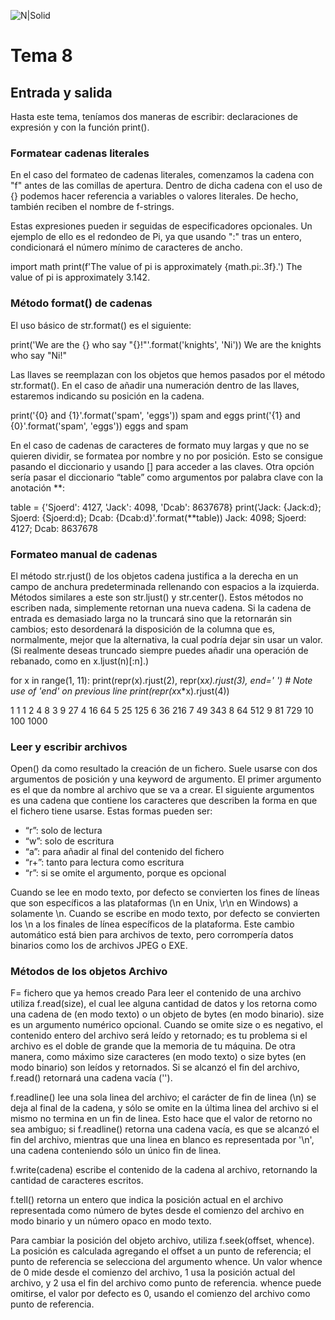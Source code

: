 ![N|Solid](https://vlctesting.es/wp-content/uploads/2022/08/Open-Bootcamp.png)
# Tema 8
## Entrada y salida
Hasta este tema, teníamos dos maneras de escribir: declaraciones de expresión y con la función print().

### Formatear cadenas literales
En el caso del formateo de cadenas literales, comenzamos la cadena con "f" antes de las comillas de apertura. Dentro de dicha cadena con el uso de {} podemos hacer referencia a variables o valores literales. De hecho, también reciben el nombre de f-strings.

Estas expresiones pueden ir seguidas de especificadores opcionales. Un ejemplo de ello es el redondeo de Pi, ya que usando ":" tras un entero, condicionará el número mínimo de caracteres de ancho. 

import math
print(f'The value of pi is approximately {math.pi:.3f}.')
 The value of pi is approximately 3.142.



### Método format() de cadenas
El uso básico de str.format() es el siguiente:

print('We are the {} who say "{}!"'.format('knights', 'Ni'))
We are the knights who say "Ni!"

Las llaves se reemplazan con los objetos que hemos pasados por el método str.format(). En el caso de añadir una numeración dentro de las llaves, estaremos indicando su posición en la cadena.

print('{0} and {1}'.format('spam', 'eggs'))
spam and eggs
print('{1} and {0}'.format('spam', 'eggs'))
eggs and spam

En el caso de cadenas de caracteres de formato muy largas y que no se quieren dividir, se formatea por nombre y no por posición. Esto se consigue pasando el diccionario y usando [] para acceder a las claves. Otra opción sería pasar el diccionario “table” como argumentos por palabra clave con la anotación **:

table = {'Sjoerd': 4127, 'Jack': 4098, 'Dcab': 8637678}
print('Jack: {Jack:d}; Sjoerd: {Sjoerd:d}; Dcab: {Dcab:d}'.format(**table))
Jack: 4098; Sjoerd: 4127; Dcab: 8637678

### Formateo manual de cadenas
El método str.rjust() de los objetos cadena justifica a la derecha en un campo de anchura predeterminada rellenando con espacios a la izquierda. Métodos similares a este son str.ljust() y str.center(). Estos métodos no escriben nada, simplemente retornan una nueva cadena. Si la cadena de entrada es demasiado larga no la truncará sino que la retornarán sin cambios; esto desordenará la disposición de la columna que es, normalmente, mejor que la alternativa, la cual podría dejar sin usar un valor. (Si realmente deseas truncado siempre puedes añadir una operación de rebanado, como en x.ljust(n)[:n].)

for x in range(1, 11):
    print(repr(x).rjust(2), repr(x*x).rjust(3), end=' ')
    # Note use of 'end' on previous line
    print(repr(x*x*x).rjust(4))

 1   1    1
 2   4    8
 3   9   27
 4  16   64
 5  25  125
 6  36  216
 7  49  343
 8  64  512
 9  81  729
10 100 1000

### Leer y escribir archivos
Open() da como resultado la creación de un fichero. Suele usarse con dos argumentos de posición y una keyword de argumento.
El primer argumento es el que da nombre al archivo que se va a crear. El siguiente argumentos es una cadena que contiene los caracteres que describen la forma en que el fichero tiene usarse. Estas formas pueden ser:

-	“r”: solo de lectura
-	“w”: solo de escritura
-	“a”: para añadir al final del contenido del fichero
-	“r+”: tanto para lectura como escritura
-	“r”: si se omite el argumento, porque es opcional

Cuando se lee en modo texto, por defecto se convierten los fines de líneas que son específicos a las plataformas (\n en Unix, \r\n en Windows) a solamente \n. Cuando se escribe en modo texto, por defecto se convierten los \n a los finales de línea específicos de la plataforma. Este cambio automático está bien para archivos de texto, pero corrompería datos binarios como los de archivos JPEG o EXE. 

### Métodos de los objetos Archivo
F= fichero que ya hemos creado
Para leer el contenido de una archivo utiliza f.read(size), el cual lee alguna cantidad de datos y los retorna como una cadena de (en modo texto) o un objeto de bytes (en modo binario). size es un argumento numérico opcional. Cuando se omite size o es negativo, el contenido entero del archivo será leído y retornado; es tu problema si el archivo es el doble de grande que la memoria de tu máquina. De otra manera, como máximo size caracteres (en modo texto) o size bytes (en modo binario) son leídos y retornados. Si se alcanzó el fin del archivo, f.read() retornará una cadena vacía ('').

f.readline() lee una sola linea del archivo; el carácter de fin de linea (\n) se deja al final de la cadena, y sólo se omite en la última linea del archivo si el mismo no termina en un fin de linea. Esto hace que el valor de retorno no sea ambiguo; si f.readline() retorna una cadena vacía, es que se alcanzó el fin del archivo, mientras que una linea en blanco es representada por '\n', una cadena conteniendo sólo un único fin de linea.

 
f.write(cadena) escribe el contenido de la cadena al archivo, retornando la cantidad de caracteres escritos.

f.tell() retorna un entero que indica la posición actual en el archivo representada como número de bytes desde el comienzo del archivo en modo binario y un número opaco en modo texto.

Para cambiar la posición del objeto archivo, utiliza f.seek(offset, whence). La posición es calculada agregando el offset a un punto de referencia; el punto de referencia se selecciona del argumento whence. Un valor whence de 0 mide desde el comienzo del archivo, 1 usa la posición actual del archivo, y 2 usa el fin del archivo como punto de referencia. whence puede omitirse, el valor por defecto es 0, usando el comienzo del archivo como punto de referencia.